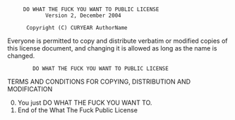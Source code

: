          DO WHAT THE FUCK YOU WANT TO PUBLIC LICENSE  
                Version 2, December 2004  

          Copyright (C) CURYEAR AuthorName
  
Everyone is permitted to copy and distribute verbatim or modified copies of  
this license document, and changing it is allowed as long as the name is changed.  
  
            DO WHAT THE FUCK YOU WANT TO PUBLIC LICENSE  
  TERMS AND CONDITIONS FOR COPYING, DISTRIBUTION AND MODIFICATION  
  
0. You just DO WHAT THE FUCK YOU WANT TO.  
1. End of the What The Fuck Public License
